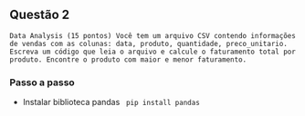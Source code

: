 ## Questão 2

`Data Analysis (15 pontos) Você tem um arquivo CSV contendo informações de vendas com as colunas: data, produto, quantidade, preco_unitario. Escreva um código que leia o arquivo e calcule o faturamento total por produto.
Encontre o produto com maior e menor faturamento.`

### Passo a passo

- Instalar biblioteca pandas
  ` pip install pandas`

